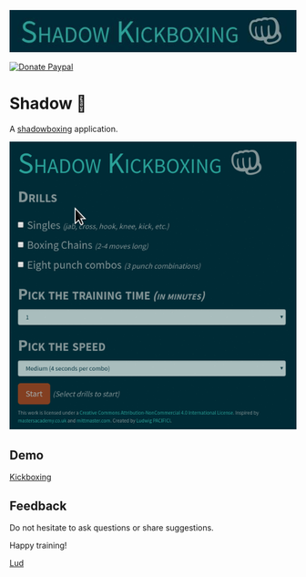 <p align="center"><img src="https://raw.githubusercontent.com/ludwigpacifici/shadow/master/header.jpg"/></p>

[![Donate Paypal](https://img.shields.io/badge/Donate-Paypal-lightgrey.svg)](https://www.paypal.me/ludwigpacifici)

# Shadow &#x1f44a;

A [shadowboxing](https://en.wikipedia.org/wiki/Shadowboxing) application.

<p align="center"><img src="https://raw.githubusercontent.com/ludwigpacifici/shadow/master/shadowboxing-demo.gif"/></p>

## Demo

[Kickboxing](https://lud.cc/kickboxing/)

## Feedback

Do not hesitate to ask questions or share suggestions.

Happy training!

[Lud](https://lud.cc)
